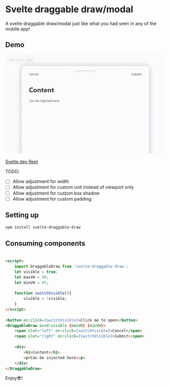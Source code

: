 # Svelte draggable draw/modal

A svelte draggable draw/modal just like what you had seen in any of the mobile app!

## Demo

![example](/example.gif)

[Svelte.dev Repl](https://svelte.dev/repl/a76f1b9d987c43f1ac457efb189d5d0d)

TODO:

- [ ] Allow adjustment for width
- [ ] Allow adjustment for custom unit instead of viewport only
- [ ] Allow adjustment for custom box shadow
- [ ] Allow adjustment for custom padding

## Setting up

```bash
npm install svelte-draggable-draw
```

## Consuming components

```html

<script>
    import DraggableDraw from 'svelte-draggable-draw';
    let visible = true;
    let maxVH = 90;
    let minVH = 85;

    function switchVisible(){
        visible = !visible;
    }
</script>

<button on:click={switchVisible}>Click me to open</button>
<DraggableDraw bind:visible {maxVH} {minVH}>
    <span slot="left" on:click={switchVisible}>Cancel</span>
    <span slot="right" on:click={switchVisible}>Submit</span>

    <div>
        <h1>Content</h1>
        <p>Can be injected here</p>
    </div>
</DraggableDraw>
```

Enjoy😎!
